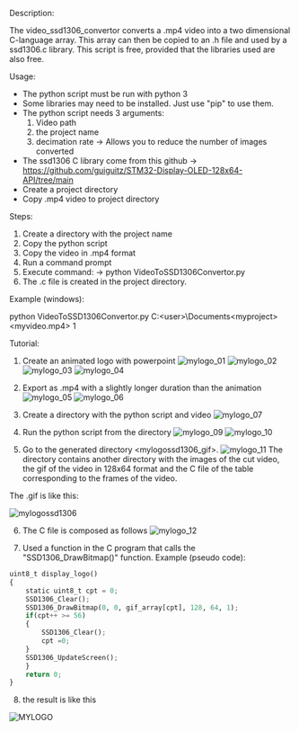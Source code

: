 Description:

The video_ssd1306_convertor converts a .mp4 video into a two dimensional C-language array.
This array can then be copied to an .h file and used by a ssd1306.c library.
This script is free, provided that the libraries used are also free.

Usage:

- The python script must be run with python 3
- Some libraries may need to be installed. Just use "pip" to use them. 
- The python script needs 3 arguments:
    1. Video path
    2. the project name
    3. decimation rate
      -> Allows you to reduce the number of images converted
- The ssd1306 C library come from this github
    -> https://github.com/guiguitz/STM32-Display-OLED-128x64-API/tree/main
- Create a project directory
- Copy .mp4 video to project directory
       
Steps:

1. Create a directory with the project name
2. Copy the python script
3. Copy the video in .mp4 format
4. Run a command prompt
5. Execute command:
    -> python VideoToSSD1306Convertor.py <path to video> <project name> <decimation rate>
6. The .c file is created in the project directory.

Example (windows):

python VideoToSSD1306Convertor.py C:\<user>\Documents\<myproject>\<myvideo.mp4> <myprojectname> 1

Tutorial:

1. Create an animated logo with powerpoint 
![mylogo_01](https://github.com/falcon1990BS/video_ssd1306_convertor/assets/37402726/144198be-14a7-4a86-b012-8f443942c93e)
![mylogo_02](https://github.com/falcon1990BS/video_ssd1306_convertor/assets/37402726/8e15d62b-ea83-4c35-afa2-c3e671db1526)
![mylogo_03](https://github.com/falcon1990BS/video_ssd1306_convertor/assets/37402726/fe1e623d-d06c-40ac-ba3c-07f543280e3f)
![mylogo_04](https://github.com/falcon1990BS/video_ssd1306_convertor/assets/37402726/1d062b4a-4997-470a-966f-d39c45347165)

2. Export as .mp4 with a slightly longer duration than the animation
![mylogo_05](https://github.com/falcon1990BS/video_ssd1306_convertor/assets/37402726/b4a05492-d53c-401c-92cf-2c41447cd8c0)
![mylogo_06](https://github.com/falcon1990BS/video_ssd1306_convertor/assets/37402726/601f6dd9-abb3-45d0-b7ae-db0ae96f65ed)

3. Create a directory with the python script and video 
![mylogo_07](https://github.com/falcon1990BS/video_ssd1306_convertor/assets/37402726/128a2d95-630d-4bb1-914f-a3c629835b36)

4. Run the python script from the directory
![mylogo_09](https://github.com/falcon1990BS/video_ssd1306_convertor/assets/37402726/27474fe0-1664-4fc0-a70f-b35ac2565e83)
![mylogo_10](https://github.com/falcon1990BS/video_ssd1306_convertor/assets/37402726/49b30ae3-0a92-4a51-8a80-2e5e3199a361)

5. Go to the generated directory <mylogossd1306_gif>.
![mylogo_11](https://github.com/falcon1990BS/video_ssd1306_convertor/assets/37402726/247b295f-3173-4579-af95-f8f21ab78612)
The directory contains another directory with the images of the cut video, the gif of the video in 128x64 format and the C file of the table corresponding to the frames of the video.

The .gif is like this:

![mylogossd1306](https://github.com/falcon1990BS/video_ssd1306_convertor/assets/37402726/7444841a-3811-4b21-80a2-2922266c6d20)

6. The C file is composed as follows
![mylogo_12](https://github.com/falcon1990BS/video_ssd1306_convertor/assets/37402726/56671bb6-1007-4447-9504-309f74714d5f)

7. Used a function in the C program that calls the "SSD1306_DrawBitmap()" function. 
Example (pseudo code):

```python
uint8_t display_logo()
{
	static uint8_t cpt = 0;
	SSD1306_Clear();
	SSD1306_DrawBitmap(0, 0, gif_array[cpt], 128, 64, 1);
	if(cpt++ >= 56)
	{
		SSD1306_Clear();
		cpt =0;
	}
	SSD1306_UpdateScreen();
	}
	return 0;
}
```

8. the result is like this

![MYLOGO](https://github.com/falcon1990BS/video_ssd1306_convertor/assets/37402726/944f90bf-64cf-461f-9af8-326b2f2c23f8)






